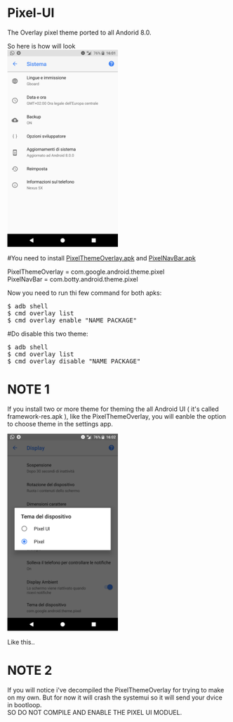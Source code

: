 # Pixel-UI

The Overlay pixel theme ported to all Andorid 8.0.

So here is how will look<br> <img width="50%" src="https://github.com/BottyIvan/Pixel-UI/blob/master/device-2017-08-29-160202.png?raw=true">

#You need to install <a href="https://github.com/BottyIvan/Pixel-UI/blob/master/PixelThemeOverlay.apk?raw=true">PixelThemeOverlay.apk</a> and <a href="https://github.com/BottyIvan/Pixel-UI/raw/master/app/PixelNavBar.apk">PixelNavBar.apk</a>

PixelThemeOverlay = com.google.android.theme.pixel<br>
PixelNavBar = com.botty.android.theme.pixel

Now you need to run thi few command for both apks:

<pre>$ adb shell
$ cmd overlay list
$ cmd overlay enable "NAME PACKAGE"
</pre>

#Do disable this two theme:

<pre>$ adb shell
$ cmd overlay list
$ cmd overlay disable "NAME PACKAGE"
</pre>

# NOTE 1
If you install two or more theme for theming the all Android UI ( it's called framework-res.apk ), like the PixelThemeOverlay, you will eanble the option to choose theme in the settings app.

<img width="50%" src="https://github.com/BottyIvan/Pixel-UI/blob/master/device-2017-08-29-160225.png?raw=true">

Like this..

# NOTE 2
If you will notice i've decompiled the PixelThemeOverlay for trying to make on my own. But for now it will crash the systemui so it will send your dvice in bootloop.<br>SO DO NOT COMPILE AND ENABLE THE PIXEL UI MODUEL.
